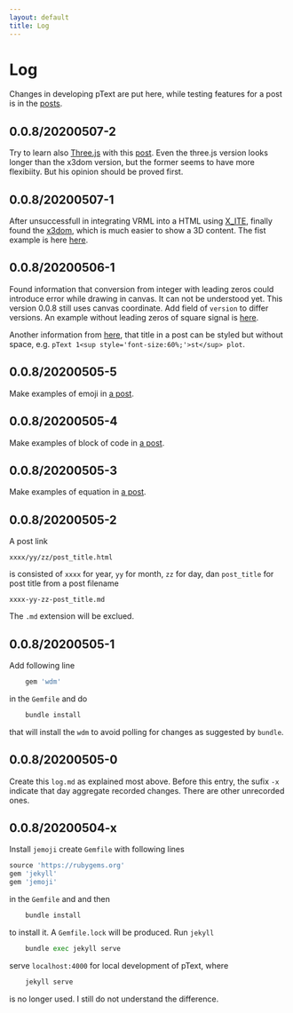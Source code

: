 ```yaml
---
layout: default
title: Log
---
```

# Log
Changes in developing pText are put here, while testing features for a post is in the [posts](blog).

## 0.0.8/20200507-2
Try to learn also [Three.js](https://threejs.org/) with this [post](2020/05/07/threejs.html). Even the three.js version looks longer than the x3dom version, but the former seems to have more flexibiity. But his opinion should be proved first.

## 0.0.8/20200507-1
After unsuccessfull in integrating VRML into a HTML using [X_ITE](http://create3000.de/x_ite/getting-started/#embedding-x-ite-within-a-web-page), finally found the [x3dom](https://www.x3dom.org/), which is much easier to show a 3D content. The fist example is here [here](2020/05/07/learn-x3dom.html).

## 0.0.8/20200506-1
Found information that conversion from integer with leading zeros could introduce error while drawing in canvas. It can not be understood yet. This version 0.0.8 still uses canvas coordinate. Add field of ``version`` to differ versions. An example without leading zeros of square signal is [here](2020/05/06/ptext-first-plot.html).

Another information from [here](2020/05/06/ptext-first-plot.html), that title in a post can be styled but without space, e.g. ``pText 1<sup style='font-size:60%;'>st</sup> plot``.

## 0.0.8/20200505-5
Make examples of emoji in [a post](2020/05/05/emoji.html).

## 0.0.8/20200505-4
Make examples of block of code in [a post](2020/05/05/fenced-code-blocks.html).

## 0.0.8/20200505-3
Make examples of equation in [a post](2020/05/05/equation.html).

## 0.0.8/20200505-2
A post link
```
xxxx/yy/zz/post_title.html
```
is consisted of ``xxxx`` for year, ``yy`` for month, ``zz`` for day, dan ``post_title`` for post title from a post filename
```
xxxx-yy-zz-post_title.md
```
The ``.md`` extension will be exclued.

## 0.0.8/20200505-1
Add following line
```python
	gem 'wdm'
```
in the ``Gemfile`` and do
```python
	bundle install
```
that will install the ``wdm`` to avoid polling for changes  as suggested by ``bundle``.

## 0.0.8/20200505-0
Create this ``log.md`` as explained most above. Before this entry, the sufix ``-x`` indicate that day aggregate recorded changes. There are other unrecorded ones.

## 0.0.8/20200504-x
Install ``jemoji`` create ``Gemfile`` with following lines
```python
source 'https://rubygems.org'
gem 'jekyll'
gem 'jemoji'
```
in the ``Gemfile`` and and then
```python
	bundle install
```
to install it. A ``Gemfile.lock`` will be produced. Run ``jekyll``
```python
	bundle exec jekyll serve
```
serve ``localhost:4000`` for local development of pText, where
```python
	jekyll serve
```
is no longer used. I still do not understand the difference.